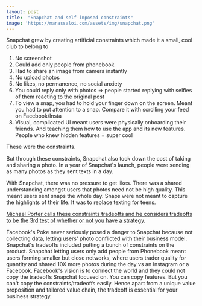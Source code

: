 ```yaml
---
layout: post
title:  "Snapchat and self-imposed constraints"
image: 'https://manassaloi.com/assets/img/snapchat.png'
---
```


Snapchat grew by creating artificial constraints which made it a small, cool club to belong to
1. No screenshot
2. Could add only people from phonebook
3. Had to share an image from camera instantly
4. No upload photos
5. No likes, no permanence, no social anxiety
6. You could reply only with photos => people started replying with selfies of them reacting to the original post
7. To view a snap, you had to hold your finger down on the screen. Meant you had to put attention to a snap. Compare it with scrolling your feed on Facebook/Insta
8. Visual, complicated UI meant users were physically onboarding their friends. And teaching them how to use the app and its new features. People who knew hidden features = super cool

These were the constraints.

But through these constraints, Snapchat also took down the cost of taking and sharing a photo. In a year of Snapchat's launch, people were sending as many photos as they sent texts in a day.

With Snapchat, there was no pressure to get likes. There was a shared understanding amongst users that photos need not be high quality. This meant users sent snaps the whole day. Snaps were not meant to capture the highlights of their life. It was to replace texting for teens.

[Michael Porter calls these constraints tradeoffs and he considers tradeoffs to be the 3rd test of whether or not you have a strategy.](https://manassaloi.com/booksummaries/2017/07/17/understanding-porter-joan.html)

Facebook's Poke never seriously posed a danger to Snapchat because not collecting data, letting users' photo conflicted with their business model. Snapchat's tradeoffs included putting a bunch of constraints on the product. Snapchat letting users only add people from Phonebook meant users forming smaller but close networks, where users trader quality for quantity and shared 10X more photos during the day vs an Instagram or a Facebook. Facebook's vision is to connect the world and they could not copy the tradeoffs Snapchat focused on. You can copy features. But you can't copy the constraints/tradeoffs easily. Hence apart from a unique value proposition and tailored value chain, the tradeoff is essential for your business strategy.

